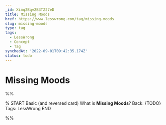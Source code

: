 ```yaml
---
_id: Ximq2Bqv2B3TZ27eD
title: Missing Moods
href: https://www.lesswrong.com/tag/missing-moods
slug: missing-moods
type: tag
tags:
  - LessWrong
  - Concept
  - Tag
synchedAt: '2022-09-01T09:42:35.174Z'
status: todo
---
```


# Missing Moods


%%

% START
Basic (and reversed card)
What is **Missing Moods**?
Back: {TODO}
Tags: LessWrong
END

%%
	
